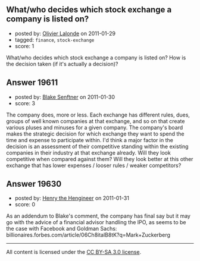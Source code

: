 ## What/who decides which stock exchange a company is listed on?

- posted by: [Olivier Lalonde](https://stackexchange.com/users/-1/1030-olivier-lalonde) on 2011-01-29
- tagged: `finance`, `stock-exchange`
- score: 1

What/who decides which stock exchange a company is listed on? How is the decision taken (if it's actually a decision)?


## Answer 19611

- posted by: [Blake Senftner](https://stackexchange.com/users/-1/6934-blake-senftner) on 2011-01-30
- score: 3

The company does, more or less. Each exchange has different rules, dues, groups of well known companies at that exchange, and so on that create various pluses and minuses for a given company. The company's board makes the strategic decision for which exchange they want to spend the time and expense to participate within. I'd think a major factor in the decision is an assessment of their competitive standing within the existing companies in their industry at that exchange already. Will they look competitive when compared against them? Will they look better at this other exchange that has lower expenses / looser rules / weaker competitors? 


## Answer 19630

- posted by: [Henry the Hengineer](https://stackexchange.com/users/-1/1692-henry-the-hengineer) on 2011-01-31
- score: 0

As an addendum to Blake's comment, the company has final say but it may go with the advice of a financial advisor handling the IPO, as seems to be the case with Facebook and Goldman Sachs: billionaires.forbes.com/article/06Ch8italB8tK?q=Mark+Zuckerberg



---

All content is licensed under the [CC BY-SA 3.0 license](https://creativecommons.org/licenses/by-sa/3.0/).
